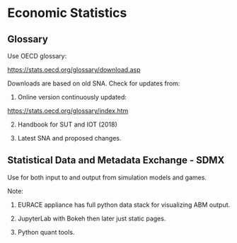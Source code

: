 # Economic Statistics

## Glossary

Use OECD glossary:

https://stats.oecd.org/glossary/download.asp

Downloads are based on old SNA. Check for updates from:

1. Online version continuously updated:

https://stats.oecd.org/glossary/index.htm

2. Handbook for SUT and IOT (2018)

3. Latest SNA and proposed changes.

## Statistical Data and Metadata Exchange - SDMX

Use for both input to and output from simulation models and games.

Note:

1. EURACE appliance has full python data stack for visualizing ABM output.

2. JupyterLab with Bokeh then later just static pages.

3. Python quant tools.
